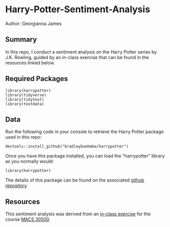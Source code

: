 # Harry-Potter-Sentiment-Analysis

Author: Georgianna James

## Summary

In this repo, I conduct a sentiment analysis on the Harry Potter series by J.K. Rowling, guided by an in-class exercise that can be found in the resources linked below. 


## Required Packages

```
library(harrypotter)
library(tidyverse)
library(tidytext)
library(textdata)
```

## Data

Run the following code in your console to retrieve the Harry Potter package used in this repo:

```devtools::install_github("bradleyboehmke/harrypotter")```

Once you have this package installed, you can load the "harrypotter" library as you normally would:

```library(harrypotter)```

The details of this package can be found on the associated [github repository](https://github.com/bradleyboehmke/harrypotter). 

## Resources

This sentiment analysis was derived from an [in-class exercise](https://cfss.uchicago.edu/notes/harry-potter-exercise/) for the course [MACS 30500](https://cfss.uchicago.edu/). 